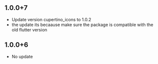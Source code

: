 ## 1.0.0+7

* Update version cupertino_icons to 1.0.2
* the update its becaause make sure the package is compatible with the old flutter version

## 1.0.0+6

* No update

